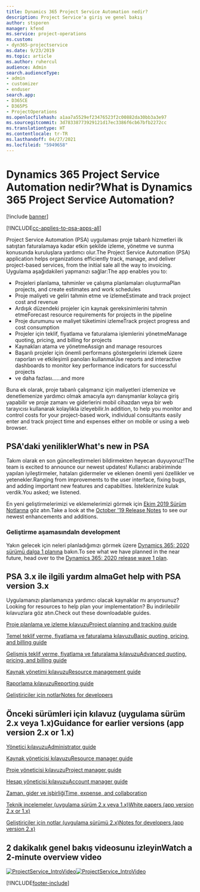 ```yaml
---
title: Dynamics 365 Project Service Automation nedir?
description: Project Service'a giriş ve genel bakış
author: stsporen
manager: kfend
ms.service: project-operations
ms.custom:
- dyn365-projectservice
ms.date: 9/23/2019
ms.topic: article
ms.author: ruhercul
audience: Admin
search.audienceType:
- admin
- customizer
- enduser
search.app:
- D365CE
- D365PS
- ProjectOperations
ms.openlocfilehash: a1aa7a5529ef23476523f2c00882da30bb3a3e97
ms.sourcegitcommit: 3d78338773929121d17ec3386f6cb67bfb2272cc
ms.translationtype: HT
ms.contentlocale: tr-TR
ms.lasthandoff: 04/27/2021
ms.locfileid: "5949658"
---
```

# <a name="what-is-dynamics-365-project-service-automation"></a><span data-ttu-id="4821d-103">Dynamics 365 Project Service Automation nedir?</span><span class="sxs-lookup"><span data-stu-id="4821d-103">What is Dynamics 365 Project Service Automation?</span></span>

[!include [banner](../includes/psa-now-project-operations.md)]

[!INCLUDE[cc-applies-to-psa-apps-all](../includes/cc-applies-to-psa-apps-all.md)]

<span data-ttu-id="4821d-104">Project Service Automation (PSA) uygulaması proje tabanlı hizmetleri ilk satıştan faturalamaya kadar etkin şekilde izleme, yönetme ve sunma konusunda kuruluşlara yardımcı olur.</span><span class="sxs-lookup"><span data-stu-id="4821d-104">The Project Service Automation (PSA) application helps organizations efficiently track, manage, and deliver project-based services, from the initial sale all the way to invoicing.</span></span> <span data-ttu-id="4821d-105">Uygulama aşağıdakileri yapmanızı sağlar:</span><span class="sxs-lookup"><span data-stu-id="4821d-105">The app enables you to:</span></span>

- <span data-ttu-id="4821d-106">Projeleri planlama, tahminler ve çalışma planlamaları oluşturma</span><span class="sxs-lookup"><span data-stu-id="4821d-106">Plan projects, and create estimates and work schedules</span></span>
- <span data-ttu-id="4821d-107">Proje maliyeti ve geliri tahmin etme ve izleme</span><span class="sxs-lookup"><span data-stu-id="4821d-107">Estimate and track project cost and revenue</span></span>
- <span data-ttu-id="4821d-108">Ardışık düzendeki projeler için kaynak gereksinimlerini tahmin etme</span><span class="sxs-lookup"><span data-stu-id="4821d-108">Forecast resource requirements for projects in the pipeline</span></span>
- <span data-ttu-id="4821d-109">Proje durumunu ve maliyet tüketimini izleme</span><span class="sxs-lookup"><span data-stu-id="4821d-109">Track project progress and cost consumption</span></span>
- <span data-ttu-id="4821d-110">Projeler için teklif, fiyatlama ve faturalama işlemlerini yönetme</span><span class="sxs-lookup"><span data-stu-id="4821d-110">Manage quoting, pricing, and billing for projects</span></span>
- <span data-ttu-id="4821d-111">Kaynakları atama ve yönetme</span><span class="sxs-lookup"><span data-stu-id="4821d-111">Assign and manage resources</span></span>
- <span data-ttu-id="4821d-112">Başarılı projeler için önemli performans göstergelerini izlemek üzere raporları ve etkileşimli panoları kullanma</span><span class="sxs-lookup"><span data-stu-id="4821d-112">Use reports and interactive dashboards to monitor key performance indicators for successful projects</span></span>
- <span data-ttu-id="4821d-113">ve daha fazlası...</span><span class="sxs-lookup"><span data-stu-id="4821d-113">...and more</span></span>

<span data-ttu-id="4821d-114">Buna ek olarak, proje tabanlı çalışmanız için maliyetleri izlemenize ve denetlemenize yardımcı olmak amacıyla ayrı danışmanlar kolayca giriş yapabilir ve proje zamanı ve giderlerini mobil cihazdan veya bir web tarayıcısı kullanarak kolaylıkla izleyebilir.</span><span class="sxs-lookup"><span data-stu-id="4821d-114">In addition, to help you monitor and control costs for your project-based work, individual consultants easily enter and track project time and expenses either on mobile or using a web browser.</span></span>

## <a name="whats-new-in-psa"></a><span data-ttu-id="4821d-115">PSA'daki yenilikler</span><span class="sxs-lookup"><span data-stu-id="4821d-115">What's new in PSA</span></span>
<span data-ttu-id="4821d-116">Takım olarak en son güncelleştirmeleri bildirmekten heyecan duyuyoruz!</span><span class="sxs-lookup"><span data-stu-id="4821d-116">The team is excited to announce our newest updates!</span></span> <span data-ttu-id="4821d-117">Kullanıcı arabiriminde yapılan iyileştirmeler, hataları gidermeler ve eklenen önemli yeni özellikler ve yetenekler.</span><span class="sxs-lookup"><span data-stu-id="4821d-117">Ranging from improvements to the user interface, fixing bugs, and adding important new features and capabilties.</span></span> <span data-ttu-id="4821d-118">İsteklerinize kulak verdik.</span><span class="sxs-lookup"><span data-stu-id="4821d-118">You asked; we listened.</span></span>

<span data-ttu-id="4821d-119">En yeni geliştirmelerimizi ve eklemelerimizi görmek için [Ekim 2019 Sürüm Notlarına](/dynamics365-release-plan/2019wave2/index) göz atın.</span><span class="sxs-lookup"><span data-stu-id="4821d-119">Take a look at the [October '19 Release Notes](/dynamics365-release-plan/2019wave2/index) to see our newest enhancements and additions.</span></span>

### <a name="in-development"></a><span data-ttu-id="4821d-120">Geliştirme aşamasında</span><span class="sxs-lookup"><span data-stu-id="4821d-120">In development</span></span>
<span data-ttu-id="4821d-121">Yakın gelecek için neleri planladığımızı görmek üzere [Dynamics 365: 2020 sürümü dalga 1 planına](/dynamics365-release-plan/2020wave1/index) bakın.</span><span class="sxs-lookup"><span data-stu-id="4821d-121">To see what we have planned in the near future, head over to the [Dynamics 365: 2020 release wave 1 plan](/dynamics365-release-plan/2020wave1/index).</span></span>

## <a name="get-help-with-psa-version-3x"></a><span data-ttu-id="4821d-122">PSA 3.x ile ilgili yardım alma</span><span class="sxs-lookup"><span data-stu-id="4821d-122">Get help with PSA version 3.x</span></span>
<span data-ttu-id="4821d-123">Uygulamanızı planlamanıza yardımcı olacak kaynaklar mı arıyorsunuz?</span><span class="sxs-lookup"><span data-stu-id="4821d-123">Looking for resources to help plan your implementation?</span></span> <span data-ttu-id="4821d-124">Bu indirilebilir kılavuzlara göz atın.</span><span class="sxs-lookup"><span data-stu-id="4821d-124">Check out these downloadable guides.</span></span>

 [<span data-ttu-id="4821d-125">Proje planlama ve izleme kılavuzu</span><span class="sxs-lookup"><span data-stu-id="4821d-125">Project planning and tracking guide</span></span>](../psa/implementation-guides/project-planning-tracking.md)

 [<span data-ttu-id="4821d-126">Temel teklif verme, fiyatlama ve faturalama kılavuzu</span><span class="sxs-lookup"><span data-stu-id="4821d-126">Basic quoting, pricing, and billing guide</span></span>](../psa/implementation-guides/begin-quoting-pricing-billing.md)

 [<span data-ttu-id="4821d-127">Gelişmiş teklif verme, fiyatlama ve faturalama kılavuzu</span><span class="sxs-lookup"><span data-stu-id="4821d-127">Advanced quoting, pricing, and billing guide</span></span>](../psa/implementation-guides/adv-quoting-pricing-billing.md)

 [<span data-ttu-id="4821d-128">Kaynak yönetimi kılavuzu</span><span class="sxs-lookup"><span data-stu-id="4821d-128">Resource management guide</span></span>](../psa/implementation-guides/resource-management-guide.md)

 [<span data-ttu-id="4821d-129">Raporlama kılavuzu</span><span class="sxs-lookup"><span data-stu-id="4821d-129">Reporting guide</span></span>](../psa/implementation-guides/reporting-guide.md)

 [<span data-ttu-id="4821d-130">Geliştiriciler için notlar</span><span class="sxs-lookup"><span data-stu-id="4821d-130">Notes for developers</span></span>](../psa/developer-guides/overview-dev-notes-v3.x.md)

## <a name="guidance-for-earlier-versions-app-version-2x-or-1x"></a><span data-ttu-id="4821d-131">Önceki sürümleri için kılavuz (uygulama sürüm 2.x veya 1.x)</span><span class="sxs-lookup"><span data-stu-id="4821d-131">Guidance for earlier versions (app version 2.x or 1.x)</span></span>
 [<span data-ttu-id="4821d-132">Yönetici kılavuzu</span><span class="sxs-lookup"><span data-stu-id="4821d-132">Administrator guide</span></span>](../psa/admin-guide.md)

 [<span data-ttu-id="4821d-133">Kaynak yöneticisi kılavuzu</span><span class="sxs-lookup"><span data-stu-id="4821d-133">Resource manager guide</span></span>](../psa/resource-manager-guide.md)

 [<span data-ttu-id="4821d-134">Proje yöneticisi kılavuzu</span><span class="sxs-lookup"><span data-stu-id="4821d-134">Project manager guide</span></span>](../psa/project-manager-guide.md)

 [<span data-ttu-id="4821d-135">Hesap yöneticisi kılavuzu</span><span class="sxs-lookup"><span data-stu-id="4821d-135">Account manager guide</span></span>](../psa/account-manager-guide.md)

 [<span data-ttu-id="4821d-136">Zaman, gider ve işbirliği</span><span class="sxs-lookup"><span data-stu-id="4821d-136">Time, expense, and collaboration</span></span>](../psa/time-expense-collaboration-guide.md)

 [<span data-ttu-id="4821d-137">Teknik incelemeler (uygulama sürüm 2.x veya 1.x)</span><span class="sxs-lookup"><span data-stu-id="4821d-137">White papers (app version 2.x or 1.x)</span></span>](../psa/white-papers.md)

 [<span data-ttu-id="4821d-138">Geliştiriciler için notlar (uygulama sürümü 2.x)</span><span class="sxs-lookup"><span data-stu-id="4821d-138">Notes for developers (app version 2.x)</span></span>](../psa/developer-guides/add-custom-qoi-forms-v2.x.md)

 ## <a name="watch-a-2-minute-overview-video"></a><span data-ttu-id="4821d-139">2 dakikalık genel bakış videosunu izleyin</span><span class="sxs-lookup"><span data-stu-id="4821d-139">Watch a 2-minute overview video</span></span>
 <a name="heroArea"></a> <span data-ttu-id="4821d-140">[![ProjectService_IntroVideo](../psa/media/project-service-intro-video.png "ProjectService_IntroVideo")](https://go.microsoft.com/fwlink/p/?LinkId=799457)</span><span class="sxs-lookup"><span data-stu-id="4821d-140">[![ProjectService_IntroVideo](../psa/media/project-service-intro-video.png "ProjectService_IntroVideo")](https://go.microsoft.com/fwlink/p/?LinkId=799457)</span></span>




[!INCLUDE[footer-include](../includes/footer-banner.md)]
